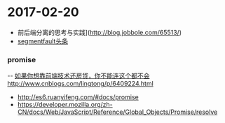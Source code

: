 # 2017-02-20

- 前后端分离的思考与实践](http://blog.jobbole.com/65513/)
- [segmentfault头条](https://segmentfault.com/news/frontend)


### promise

-- [如果你想靠前端技术还房贷，你不能连这个都不会](https://zhuanlan.zhihu.com/p/25259283?refer=fe-mm)   http://www.cnblogs.com/lingtong/p/6409224.html
- http://es6.ruanyifeng.com/#docs/promise
- https://developer.mozilla.org/zh-CN/docs/Web/JavaScript/Reference/Global_Objects/Promise/resolve